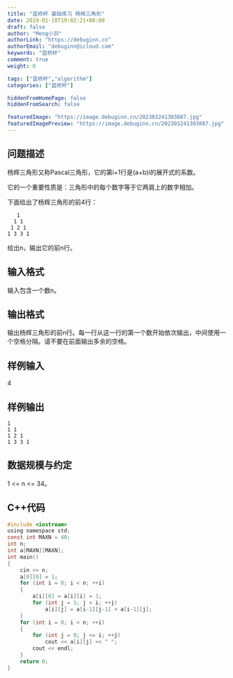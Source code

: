 ```yaml
---
title: "蓝桥杯 基础练习 杨辉三角形"
date: 2019-01-10T19:02:21+08:00
draft: false
author: "Meng小羽"
authorLink: "https://debuginn.cn"
authorEmail: "debuginn@icloud.com"
keywords: "蓝桥杯"
comment: true
weight: 0

tags: ["蓝桥杯","algorithm"]
categories: ["蓝桥杯"]

hiddenFromHomePage: false
hiddenFromSearch: false

featuredImage: "https://image.debuginn.cn/202303241303887.jpg"
featuredImagePreview: "https://image.debuginn.cn/202303241303887.jpg"
---
```


## 问题描述

杨辉三角形又称Pascal三角形，它的第i+1行是(a+b)i的展开式的系数。

它的一个重要性质是：三角形中的每个数字等于它两肩上的数字相加。

下面给出了杨辉三角形的前4行：

```shell
   1
  1 1
 1 2 1
1 3 3 1
```

给出n，输出它的前n行。

## 输入格式

输入包含一个数n。

## 输出格式

输出杨辉三角形的前n行。每一行从这一行的第一个数开始依次输出，中间使用一个空格分隔。请不要在前面输出多余的空格。

## 样例输入

4

## 样例输出

```shell
1
1 1
1 2 1
1 3 3 1
```

## 数据规模与约定

1 <= n <= 34。

## C++代码

```c
#include <iostream>
using namespace std;
const int MAXN = 40;
int n;
int a[MAXN][MAXN];
int main()
{
    cin >> n;
    a[0][0] = 1;
    for (int i = 0; i < n; ++i)
    {
        a[i][0] = a[i][i] = 1;
        for (int j = 1; j < i; ++j)
            a[i][j] = a[i-1][j-1] + a[i-1][j];
    }
    for (int i = 0; i < n; ++i)
    {
        for (int j = 0; j <= i; ++j)
            cout << a[i][j] << " ";
        cout << endl;
    }
    return 0;
}
```